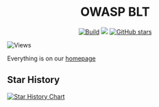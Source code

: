 <h1 align="center"> OWASP BLT </h1>


<p align="center"><a href="https://github.com/OWASP/BLT/actions" rel="noopener noreferrer" target="__blank"><img alt="Build" src="https://github.com/OWASP/BLT/actions/workflows/auto-merge.yml/badge.svg"></a> <a href="https://github.com/OWASP/BLT/blob/main/LICENSE.md" rel="noopener noreferrer"><img src="https://img.shields.io/badge/license-AGPL--3.0-blue"></a>
<a href="https://github.com/OWASP/BLT" rel="noopener noreferrer" target="__blank"><img alt="GitHub stars" src="https://img.shields.io/github/stars/OWASP/BLT?style=social"></a></p>

<img alt="Views" src="https://blt.owasp.org/repos/blt/badge/">

Everything is on our <a href="https://blt.owasp.org">homepage</a>

## Star History

<a href="https://star-history.com/#OWASP-BLT/BLT&Date">
 <picture>
   <source media="(prefers-color-scheme: dark)" srcset="https://api.star-history.com/svg?repos=OWASP-BLT/BLT&type=Date&theme=dark" />
   <source media="(prefers-color-scheme: light)" srcset="https://api.star-history.com/svg?repos=OWASP-BLT/BLT&type=Date" />
   <img alt="Star History Chart" src="https://api.star-history.com/svg?repos=OWASP-BLT/BLT&type=Date" />
 </picture>
</a>


